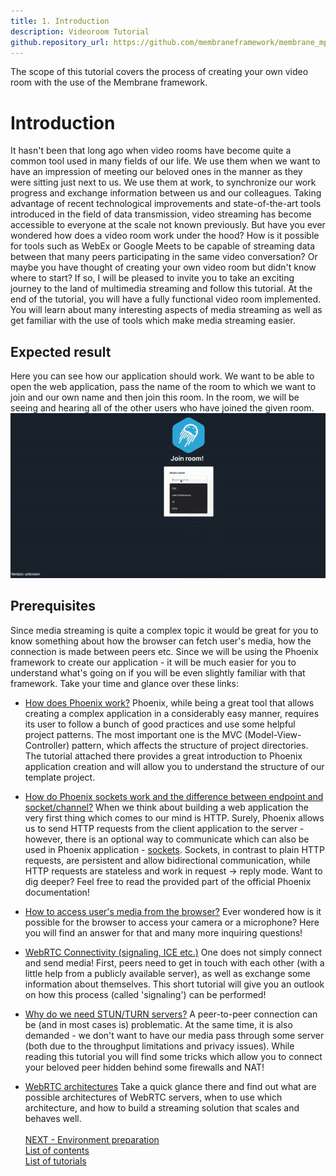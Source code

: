 ```yaml
---
title: 1. Introduction
description: Videoroom Tutorial
github.repository_url: https://github.com/membraneframework/membrane_mp4_plugin
---
```


The scope of this tutorial covers the process of creating your own video room with the use of the Membrane framework.
# Introduction
It hasn't been that long ago when video rooms have become quite a common tool used in many fields of our life. We use them when we want to have an impression of meeting our beloved ones in the manner as they were sitting just next to us. We use them at work, to synchronize our work progress and exchange information between us and our colleagues. 
Taking advantage of recent technological improvements and state-of-the-art tools introduced in the field of data transmission, video streaming
has become accessible to everyone at the scale not known previously. 
But have you ever wondered how does a video room work under the hood? How is it possible for tools such as WebEx or Google Meets to be capable of streaming data between that many peers participating in the same video conversation? 
Or maybe you have thought of creating your own video room but didn't know where to start?
If so, I will be pleased to invite you to take an exciting journey to the land of multimedia streaming and follow this tutorial. 
At the end of the tutorial, you will have a fully functional video room implemented.
You will learn about many interesting aspects of media streaming as well as get familiar with the use of tools which make media streaming easier.
## Expected result
Here you can see how our application should work. We want to be able to open the web application, pass the name of the room to which we want to join and our own name and then join this room. In the room, we will be seeing and hearing all of the other users who have joined the given room. <br>
![Expected Result](assets/records/expected_result.gif) <br>
## Prerequisites
Since media streaming is quite a complex topic it would be great for you to know something about how the browser can fetch user's media, how the connection is made between peers etc. Since we will be using the Phoenix framework to create our application - it will be much easier for you to understand what's going on if you will be even slightly familiar with that framework. Take your time and glance over these links:
+ [How does Phoenix work?](https://hexdocs.pm/phoenix/request_lifecycle.html)
Phoenix, while being a great tool that allows creating a complex application in a considerably easy manner, requires its user to follow a bunch of good practices and use some helpful project patterns. The most important one is the MVC (Model-View-Controller) pattern, which affects the structure of project directories. The tutorial attached there provides a great introduction to Phoenix application creation and will allow you to understand the structure of our template project.

+ [How do Phoenix sockets work and the difference between endpoint and socket/channel?](https://hexdocs.pm/phoenix/channels.html) 
When we think about building a web application the very first thing which comes to our mind is HTTP. 
Surely, Phoenix allows us to send HTTP requests from the client application to the server - however, there is an optional way to communicate 
which can also be used in Phoenix application - [sockets](https://datatracker.ietf.org/doc/html/rfc6455). 
Sockets, in contrast to plain HTTP requests, are persistent and allow bidirectional communication, while HTTP requests are stateless and work in request -> reply mode. 
Want to dig deeper? Feel free to read the provided part of the official Phoenix documentation!

+ [How to access user's media from the browser?](https://www.html5rocks.com/en/tutorials/webrtc/basics/)
Ever wondered how is it possible for the browser to access your camera or a microphone? Here you will find an answer for that and many more inquiring questions!

+ [WebRTC Connectivity (signaling, ICE etc.)](https://developer.mozilla.org/en-US/docs/Web/API/WebRTC_API/Connectivity)
One does not simply connect and send media! First, peers need to get in touch with each other (with a little help from a publicly available server), 
as well as exchange some information about themselves. This short tutorial will give you an outlook on how this process (called 'signaling') can be performed!

+ [Why do we need STUN/TURN servers?](https://www.html5rocks.com/en/tutorials/webrtc/infrastructure/)
A peer-to-peer connection can be (and in most cases is) problematic. At the same time, it is also demanded - we don't want to have our media pass through some server 
(both due to the throughput limitations and privacy issues). While reading this tutorial you will find some tricks which allow you to connect your beloved peer hidden
behind some firewalls and NAT!

+ [WebRTC architectures](https://medium.com/securemeeting/webrtc-architecture-basics-p2p-sfu-mcu-and-hybrid-approaches-6e7d77a46a66)
Take a quick glance there and find out what are possible architectures of WebRTC servers, when to use which architecture, and how to build a streaming solution that scales and behaves well. <br><br>
[NEXT - Environment preparation](2_EnvironmentPreparation.md)<br>
[List of contents](index.md) <br>
[List of tutorials](../../index.md)
